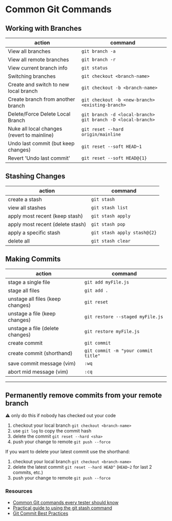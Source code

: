 # Common Git Commands

## Working with Branches
action | command
---|---
View all branches | ```git branch -a```
View all remote branches | ```git branch -r```
View current branch info | ```git status```
Switching branches | ```git checkout <branch-name>```
Create and switch to new local branch | ```git checkout -b <branch-name>```
Create branch from another branch | ```git checkout -b <new-branch> <existing-branch>```
Delete/Force Delete Local Branch | ```git branch -d <local-branch>``` <br /> ```git branch -D <local-branch>```
Nuke all local changes (revert to mainline) | ```git reset --hard origin/mainline```
Undo last commit (but keep changes) | ```git reset --soft HEAD~1```
Revert 'Undo last commit' | ```git reset --soft HEAD@{1}```

## Stashing Changes
action | command
---|---
create a stash | ```git stash```
view all stashes | ```git stash list```
apply most recent (keep stash) | ```git stash apply```
apply most recent (delete stash) | ```git stash pop```
apply a specific stash | ```git stash apply stash@{2}```
delete all | ```git stash clear```

## Making Commits
action | command
---|---
stage a single file | ```git add myFile.js```
stage all files | ```git add .```
unstage all files (keep changes) | ```git reset```
unstage a file (keep changes) | ```git restore --staged myFile.js```
unstage a file (delete changes) | ```git restore myFile.js```
create commit | ```git commit```
create commit (shorthand) | ```git commit -m "your commit title"```
save commit message (vim) | ```:wq```
abort mid message (vim) | ```:cq```


---
## Permanently remove commits from your remote branch

⚠️ only do this if nobody has checked out your code
1. checkout your local branch ```git checkout <branch-name>```
2. use ```git log``` to copy the commit hash
3. delete the commit ```git reset --hard <sha>```
4. push your change to remote ```git push --force```

If you want to delete your latest commit use the shorthand:
1. checkout your local branch ```git checkout <branch-name>```
2. delete the latest commit ```git reset --hard HEAD^``` (```HEAD~2``` for last 2 commits, etc.)
3. push your change to remote ```git push --force```

### Resources
- [Common Git commands every tester should know](https://devqa.io/git-cheat-sheet-for-testers/)
- [Practical guide to using the git stash command](https://opensource.com/article/21/4/git-stash)
- [Git Commit Best Practices](https://gist.github.com/luismts/495d982e8c5b1a0ced4a57cf3d93cf60)
